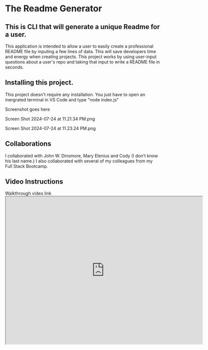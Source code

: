 # The Readme Generator

## This is CLI that will generate a unique Readme for a user.
This application is intended to allow a user to easily create a professional README file by inputing a few lines of data. This will save developers time and energy when creating projects. This project works by using user-input questions about a user's repo and taking that input to write a README file in seconds. 

## Installing this project.
This project doesn't require any installation. You just have to open an inergrated terminal in VS Code and type "node index.js"

Screenshot goes here

Screen Shot 2024-07-24 at 11.21.34 PM.png


Screen Shot 2024-07-24 at 11.23.24 PM.png

## Collaborations
I collaborated with John W. Dinsmore, Mary Elenius and Cody (I don't know his last name.) I also collaborated with several of my colleagues from my Full Stack Bootcamp.

## Video Instructions
Walkthrough video link<iframe src="https://drive.google.com/file/d/1yeMiqLKjLmNmfp3zOMnOiDPhmcDEqoQJ/preview" width="640" height="480"></iframe> 